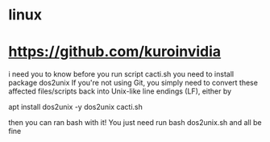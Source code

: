 # linux
# https://github.com/kuroinvidia
i need you to know before you run script cacti.sh
you need to install package dos2unix
If you're not using Git, you simply need to convert these affected files/scripts back into Unix-like line endings (LF), either by

apt install dos2unix -y
dos2unix cacti.sh

then you can ran bash with it! You just need run bash dos2unix.sh and all be fine

